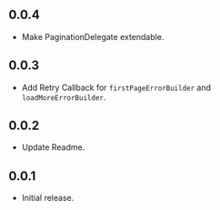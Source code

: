 ## 0.0.4

* Make PaginationDelegate extendable.

## 0.0.3

* Add Retry Callback for `firstPageErrorBuilder` and `loadMoreErrorBuilder`.

## 0.0.2

* Update Readme.

## 0.0.1

* Initial release.
